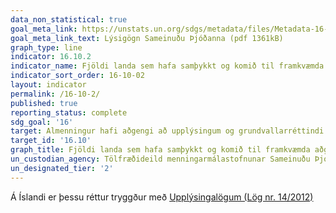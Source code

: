 ```yaml
---
data_non_statistical: true
goal_meta_link: https://unstats.un.org/sdgs/metadata/files/Metadata-16-10-02.pdf
goal_meta_link_text: Lýsigögn Sameinuðu Þjóðanna (pdf 1361kB)
graph_type: line
indicator: 16.10.2
indicator_name: Fjöldi landa sem hafa samþykkt og komið til framkvæmda aðgengi almennings að upplýsingum sem er tryggt samkvæmt stjórnarskrá, lögum og/eða stefnum.
indicator_sort_order: 16-10-02
layout: indicator
permalink: /16-10-2/
published: true
reporting_status: complete
sdg_goal: '16'
target: Almenningur hafi aðgengi að upplýsingum og grundvallarréttindi verði tryggð í samræmi við landslöggjöf og alþjóðasamninga.
target_id: '16.10'
graph_title: Fjöldi landa sem hafa samþykkt og komið til framkvæmda aðgengi almennings að upplýsingum sem er tryggt samkvæmt stjórnarskrá, lögum og/eða stefnum.
un_custodian_agency: Tölfræðideild menningarmálastofnunar Sameinuðu Þjóðanna (UNESCO-UIS)
un_designated_tier: '2'
---
```

Á Íslandi er þessu réttur tryggður með [Upplýsingalögum (Lög nr. 14/2012)](https://www.althingi.is/lagas/nuna/2012140.html)
